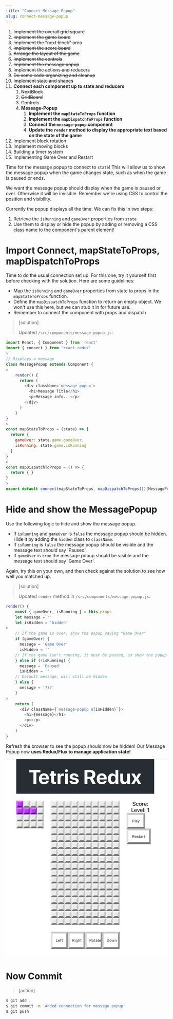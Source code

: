 ```yaml
---
title: "Connect Message Popup"
slug: connect-message-popup
---
```


1. ~~Implement the overall grid square~~
1. ~~Implement the game board~~
1. ~~Implement the "next block" area~~
1. ~~Implement the score board~~
1. ~~Arrange the layout of the game~~
1. ~~Implement the controls~~
1. ~~Implement the message popup~~
1. ~~Implement the actions and reducers~~
1. ~~Do some code organizing and cleanup~~
1. ~~Implement state and shapes~~
1. **Connect each component up to state and reducers**
    1. ~~NextBlock~~
    1. ~~GridBoard~~
    1. ~~Controls~~
    1. **Message-Popup**
        1. **Implement the `mapStateToProps` function**
        1. **Implement the `mapDispatchToProps` function**
        1. **Connect the `message-popup` component**
        1. **Update the `render` method to display the appropriate text based on the state of the game**
1. Implement block rotation
1. Implement moving blocks
1. Building a timer system
1. Implementing Game Over and Restart

Time for the message popup to connect to `state`! This will allow us to show the message popup when the game changes state, such as when the game is paused or ends.

We want the message popup should display when the game is paused or over. Otherwise it will be invisible. Remember we're using CSS to control the position and visibility.

Currently the popup displays all the time. We can fix this in two steps:

1. Retrieve the `isRunning` and `gameOver` properties from `state`
1. Use them to display or hide the popup by adding or removing a CSS class name to the component's parent element!

# Import Connect, mapStateToProps, mapDispatchToProps

Time to do the usual connection set up. For this one, try it yourself first before checking with the solution. Here are some guidelines:

- Map the `isRunning` and `gameOver` properties from state to props in the `mapStateToProps` function.
- Define the `mapDispatchToProps` function to return an empty object. We won't use this here, but we can stub it in for future use.
- Remember to connect the component with props and dispatch

> [solution]
>
> Updated `/src/components/message-popup.js`:
>
```js
import React, { Component } from 'react'
import { connect } from 'react-redux'
>
// Displays a message
class MessagePopup extends Component {
>
    render() {
      return (
        <div className='message-popup'>
          <h1>Message Title</h1>
          <p>Message info...</p>
        </div>
      )
    }
}
>
const mapStateToProps = (state) => {
  return {
    gameOver: state.game.gameOver,
    isRunning: state.game.isRunning
  }
}
>
const mapDispatchToProps = () => {
  return { }
}
>
export default connect(mapStateToProps, mapDispatchToProps())(MessagePopup)
```

# Hide and show the MessagePopup

Use the following logic to hide and show the message popup.

- If `isRunning` and `gameOver` is `false` the message popup
should be hidden. Hide it by adding the `hidden` class to
`className`.
- If `isRunning` is `false` the message popup should be visible
and the message text should say 'Paused'.
- If `gameOver` is `true` the message popup should be visible
and the message text should say 'Game Over'.

Again, try this on your own, and then check against the solution to see how well you matched up.

> [solution]
>
> Updated `render` method in `/src/components/message-popup.js`:
>
```js
render() {
    const { gameOver, isRunning } = this.props
    let message = ''
    let isHidden = 'hidden'
>
    // If the game is over, show the popup saying "Game Over"
    if (gameOver) {
      message = 'Game Over'
      isHidden = ''
    // If the game isn't running, it must be paused, so show the popup saying "Paused"
    } else if (!isRunning) {
      message = 'Paused'
      isHidden = ''
    // Default message, will still be hidden
    } else {
      message = '???'
    }
>
    return (
      <div className={`message-popup ${isHidden}`}>
        <h1>{message}</h1>
        <p></p>
      </div>
    )
}
```

Refresh the browser to see the popup should now be hidden! Our Message Popup now **uses Redux/Flux to manage application state!**

![hidden-popup](assets/hidden-popup.png)

# Now Commit

>[action]
>
```bash
$ git add .
$ git commit -m 'Added connection for message popup'
$ git push
```
